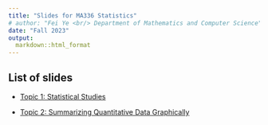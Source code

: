 ```yaml
---
title: "Slides for MA336 Statistics"
# author: "Fei Ye <br/> Department of Mathematics and Computer Science"
date: "Fall 2023"
output:
  markdown::html_format
---
```


## List of slides

- [Topic 1: Statistical Studies](Topic-1-Statistical-Studies.html)

- [Topic 2: Summarizing Quantitative Data Graphically](Topic-2-Graphical-Descriptions.html)

